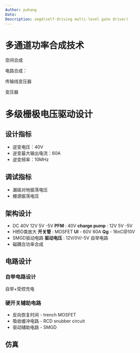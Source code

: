```yaml
---
Author: puhang
Date: 
Description: smgd(self-driving multi-level gate driver)
---
```

# 多通道功率合成技术

空间合成

电路合成：

传输线变压器

变压器

# 多级栅极电压驱动设计

## 设计指标

- 逆变电压：40V
- 逆变最大输出电流：60A
- 逆变频率：10MHz

## 调试指标

- 漏级对地振荡电压
- 栅源振荡电压

## 架构设计

- DC 40V 12V 5V -5V
  **PFM** : 40V
  **charge pump** : 12V 5V -5V
- H桥D类放大
  **开关管** : MOSFET
  **UI** - 60V 60A
  **Qg** - 16nC@10V
- SMGD驱动电路
  **驱动电压** : 12V/0V/-5V
  自举电路
- 磁耦合功率合成

## 电路设计

### 自举电路设计

自举+受控充电

### 硬开关辅助电路

- 反向恢复时间 - trench MOSFET
- 吸收缓冲电路 - RCD snubber circuit
- 驱动辅助电路 - SMGD

## 仿真
